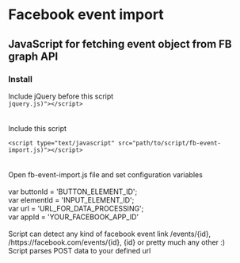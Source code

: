 <h1>Facebook event import</h1>
<h2>JavaScript for fetching event object from FB graph API</h2>
<h3>Install</h3>
<p>
Include jQuery before this script<br />
<code>jquery.js)&quot;&gt;&lt;/script&gt;
</code><br/><br/>
Include this script<br />
<code>
&lt;script type=&quot;text/javascript&quot; src=&quot;path/to/script/fb-event-import.js)&quot;&gt;&lt;/script&gt;
</code>
<br />
<br />
Open fb-event-import.js file and set configuration variables<br /><br />
var buttonId = 'BUTTON_ELEMENT_ID'; <br />
var elementId = 'INPUT_ELEMENT_ID'; <br />
var url = 'URL_FOR_DATA_PROCESSING'; <br />
var appId = 'YOUR_FACEBOOK_APP_ID' <br />
<br />
Script can detect any kind of facebook event link /events/{id}, /https://facebook.com/events/{id}, {id} or pretty much any other :)<br />
Script parses POST data to your defined url<br />
</p>
